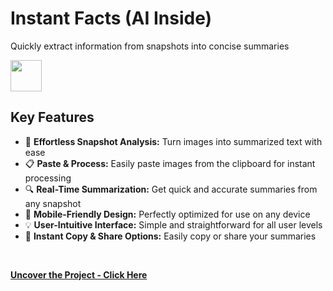 # Instant Facts (AI Inside)
Quickly extract information from snapshots into concise summaries
<br>

<img src="https://github.com/tobwil/markdown_website/assets/72387477/23c6d7e5-2600-45d1-a4ab-00ee1eda479a" height="50">
<br>

## Key Features

* 📸 **Effortless Snapshot Analysis:** Turn images into summarized text with ease
* 📋 **Paste & Process:** Easily paste images from the clipboard for instant processing
* 🔍 **Real-Time Summarization:** Get quick and accurate summaries from any snapshot
* 📱 **Mobile-Friendly Design:** Perfectly optimized for use on any device
* 💡 **User-Intuitive Interface:** Simple and straightforward for all user levels
* 🔄 **Instant Copy & Share Options:** Easily copy or share your summaries
<br>

**[<i class="fa-solid fa-up-right-from-square"></i> Uncover the Project - Click Here](https://a.picoapps.xyz/ok-appear)**
